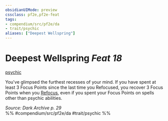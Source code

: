 ```yaml
---
obsidianUIMode: preview
cssclass: pf2e,pf2e-feat
tags:
- compendium/src/pf2e/da
- trait/psychic
aliases: ["Deepest Wellspring"]
---
```

# Deepest Wellspring  *Feat 18*  
[psychic](../../Rules/traits/psychic-da.md)  


You've glimpsed the furthest recesses of your mind. If you have spent at least 3 Focus Points since the last time you Refocused, you recover 3 Focus Points when you [Refocus](../../Rules/actions/refocus.md), even if you spent your Focus Points on spells other than psychic abilities.

*Source: Dark Archive p. 29*  
%% #compendium/src/pf2e/da #trait/psychic %%